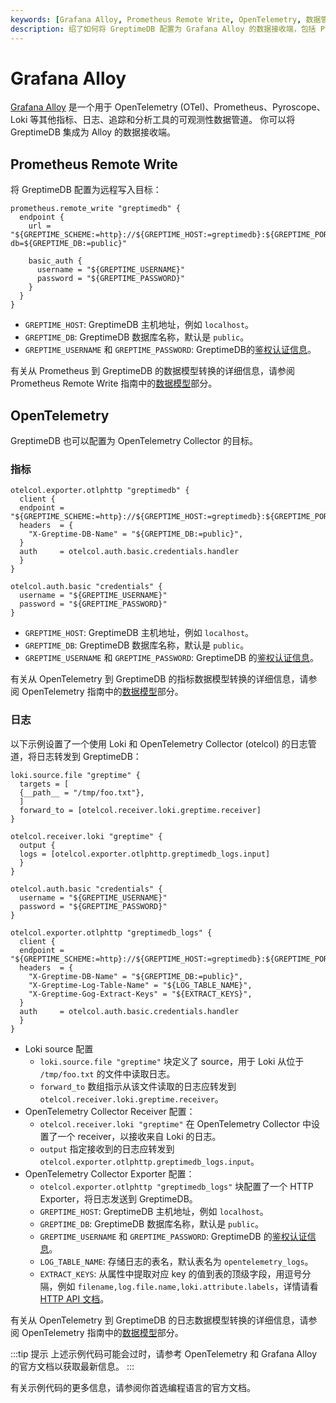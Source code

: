```yaml
---
keywords: [Grafana Alloy, Prometheus Remote Write, OpenTelemetry, 数据管道]
description: 绍了如何将 GreptimeDB 配置为 Grafana Alloy 的数据接收端，包括 Prometheus Remote Write 和 OpenTelemetry 的配置示例。通过这些配置，你可以将 GreptimeDB 集成到可观测性数据管道中，实现对指标和日志的高效管理和分析。
---
```


# Grafana Alloy

[Grafana Alloy](https://grafana.com/docs/alloy/latest/) 是一个用于 OpenTelemetry (OTel)、Prometheus、Pyroscope、Loki 等其他指标、日志、追踪和分析工具的可观测性数据管道。
你可以将 GreptimeDB 集成为 Alloy 的数据接收端。

## Prometheus Remote Write

将 GreptimeDB 配置为远程写入目标：

```hcl
prometheus.remote_write "greptimedb" {
  endpoint {
    url = "${GREPTIME_SCHEME:=http}://${GREPTIME_HOST:=greptimedb}:${GREPTIME_PORT:=4000}/v1/prometheus/write?db=${GREPTIME_DB:=public}"

    basic_auth {
      username = "${GREPTIME_USERNAME}"
      password = "${GREPTIME_PASSWORD}"
    }
  }
}
```

- `GREPTIME_HOST`: GreptimeDB 主机地址，例如 `localhost`。
- `GREPTIME_DB`: GreptimeDB 数据库名称，默认是 `public`。
- `GREPTIME_USERNAME` 和 `GREPTIME_PASSWORD`: GreptimeDB的[鉴权认证信息](/user-guide/deployments/authentication/static.md)。

有关从 Prometheus 到 GreptimeDB 的数据模型转换的详细信息，请参阅 Prometheus Remote Write 指南中的[数据模型](/user-guide/ingest-data/for-observability/prometheus.md#数据模型)部分。

## OpenTelemetry

GreptimeDB 也可以配置为 OpenTelemetry Collector 的目标。

### 指标

```hcl
otelcol.exporter.otlphttp "greptimedb" {
  client {
  endpoint = "${GREPTIME_SCHEME:=http}://${GREPTIME_HOST:=greptimedb}:${GREPTIME_PORT:=4000}/v1/otlp/"
  headers  = {
    "X-Greptime-DB-Name" = "${GREPTIME_DB:=public}",
  }
  auth     = otelcol.auth.basic.credentials.handler
  }
}

otelcol.auth.basic "credentials" {
  username = "${GREPTIME_USERNAME}"
  password = "${GREPTIME_PASSWORD}"
}
```

- `GREPTIME_HOST`: GreptimeDB 主机地址，例如 `localhost`。
- `GREPTIME_DB`: GreptimeDB 数据库名称，默认是 `public`。
- `GREPTIME_USERNAME` 和 `GREPTIME_PASSWORD`: GreptimeDB 的[鉴权认证信息](/user-guide/deployments/authentication/static.md)。

有关从 OpenTelemetry 到 GreptimeDB 的指标数据模型转换的详细信息，请参阅 OpenTelemetry 指南中的[数据模型](/user-guide/ingest-data/for-observability/opentelemetry.md#数据模型)部分。

### 日志

以下示例设置了一个使用 Loki 和 OpenTelemetry Collector (otelcol) 的日志管道，将日志转发到 GreptimeDB：

```hcl
loki.source.file "greptime" {
  targets = [
  {__path__ = "/tmp/foo.txt"},
  ]
  forward_to = [otelcol.receiver.loki.greptime.receiver]
}

otelcol.receiver.loki "greptime" {
  output {
  logs = [otelcol.exporter.otlphttp.greptimedb_logs.input]
  }
}

otelcol.auth.basic "credentials" {
  username = "${GREPTIME_USERNAME}"
  password = "${GREPTIME_PASSWORD}"
}

otelcol.exporter.otlphttp "greptimedb_logs" {
  client {
  endpoint = "${GREPTIME_SCHEME:=http}://${GREPTIME_HOST:=greptimedb}:${GREPTIME_PORT:=4000}/v1/otlp/"
  headers  = {
    "X-Greptime-DB-Name" = "${GREPTIME_DB:=public}",
    "X-Greptime-Log-Table-Name" = "${LOG_TABLE_NAME}",
    "X-Greptime-Gog-Extract-Keys" = "${EXTRACT_KEYS}",
  }
  auth     = otelcol.auth.basic.credentials.handler
  }
}
```

- Loki source 配置
  - `loki.source.file "greptime"` 块定义了 source，用于 Loki 从位于 `/tmp/foo.txt` 的文件中读取日志。
  - `forward_to` 数组指示从该文件读取的日志应转发到 `otelcol.receiver.loki.greptime.receiver`。
- OpenTelemetry Collector Receiver 配置：
  - `otelcol.receiver.loki "greptime"` 在 OpenTelemetry Collector 中设置了一个 receiver，以接收来自 Loki 的日志。
  - `output` 指定接收到的日志应转发到 `otelcol.exporter.otlphttp.greptimedb_logs.input`。
- OpenTelemetry Collector Exporter 配置：
  - `otelcol.exporter.otlphttp "greptimedb_logs"` 块配置了一个 HTTP Exporter，将日志发送到 GreptimeDB。
  - `GREPTIME_HOST`: GreptimeDB 主机地址，例如 `localhost`。
  - `GREPTIME_DB`: GreptimeDB 数据库名称，默认是 `public`。
  - `GREPTIME_USERNAME` 和 `GREPTIME_PASSWORD`: GreptimeDB 的[鉴权认证信息](/user-guide/deployments/authentication/static.md)。
  - `LOG_TABLE_NAME`: 存储日志的表名，默认表名为 `opentelemetry_logs`。
  - `EXTRACT_KEYS`: 从属性中提取对应 key 的值到表的顶级字段，用逗号分隔，例如 `filename,log.file.name,loki.attribute.labels`，详情请看 [HTTP API 文档](opentelemetry.md#otlphttp-api-1)。

有关从 OpenTelemetry 到 GreptimeDB 的日志数据模型转换的详细信息，请参阅 OpenTelemetry 指南中的[数据模型](/user-guide/ingest-data/for-observability/opentelemetry.md#数据模型-1)部分。

:::tip 提示
上述示例代码可能会过时，请参考 OpenTelemetry 和 Grafana Alloy 的官方文档以获取最新信息。
:::

有关示例代码的更多信息，请参阅你首选编程语言的官方文档。

